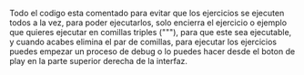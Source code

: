 Todo el codigo esta comentado para evitar que los ejercicios se ejecuten todos a la vez, para poder ejecutarlos, solo encierra el ejercicio o ejemplo que quieres ejecutar en comillas triples ("""), para que este sea ejecutable, y cuando acabes elimina el par de comillas, para ejecutar los ejercicios puedes empezar un proceso de debug o lo puedes hacer desde el boton de play en la parte superior derecha de la interfaz.
